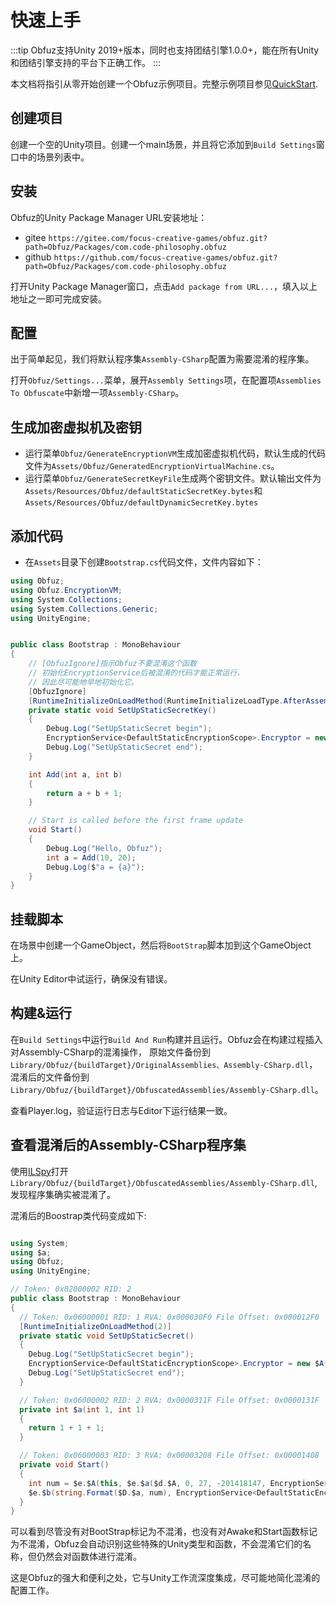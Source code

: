 # 快速上手

:::tip
Obfuz支持Unity 2019+版本，同时也支持团结引擎1.0.0+，能在所有Unity和团结引擎支持的平台下正确工作。
:::

本文档将指引从零开始创建一个Obfuz示例项目。完整示例项目参见[QuickStart](https://github.com/focus-creative-games/obfuz/tree/main/Samples/QuickStart).

## 创建项目

创建一个空的Unity项目。创建一个main场景，并且将它添加到`Build Settings`窗口中的场景列表中。

## 安装

Obfuz的Unity Package Manager URL安装地址：

- gitee `https://gitee.com/focus-creative-games/obfuz.git?path=Obfuz/Packages/com.code-philosophy.obfuz`
- github `https://github.com/focus-creative-games/obfuz.git?path=Obfuz/Packages/com.code-philosophy.obfuz`

打开Unity Package Manager窗口，点击`Add package from URL...`，填入以上地址之一即可完成安装。

## 配置

出于简单起见，我们将默认程序集`Assembly-CSharp`配置为需要混淆的程序集。

打开`Obfuz/Settings...`菜单，展开`Assembly Settings`项，在配置项`Assemblies To Obfuscate`中新增一项`Assembly-CSharp`。

## 生成加密虚拟机及密钥

- 运行菜单`Obfuz/GenerateEncryptionVM`生成加密虚拟机代码，默认生成的代码文件为`Assets/Obfuz/GeneratedEncryptionVirtualMachine.cs`。
- 运行菜单`Obfuz/GenerateSecretKeyFile`生成两个密钥文件。默认输出文件为`Assets/Resources/Obfuz/defaultStaticSecretKey.bytes`和`Assets/Resources/Obfuz/defaultDynamicSecretKey.bytes`

## 添加代码

- 在`Assets`目录下创建`Bootstrap.cs`代码文件，文件内容如下：

```csharp
using Obfuz;
using Obfuz.EncryptionVM;
using System.Collections;
using System.Collections.Generic;
using UnityEngine;


public class Bootstrap : MonoBehaviour
{
    // [ObfuzIgnore]指示Obfuz不要混淆这个函数
    // 初始化EncryptionService后被混淆的代码才能正常运行，
    // 因此尽可能地早地初始化它。
    [ObfuzIgnore]
    [RuntimeInitializeOnLoadMethod(RuntimeInitializeLoadType.AfterAssembliesLoaded)]
    private static void SetUpStaticSecretKey()
    {
        Debug.Log("SetUpStaticSecret begin");
        EncryptionService<DefaultStaticEncryptionScope>.Encryptor = new GeneratedEncryptionVirtualMachine(Resources.Load<TextAsset>("Obfuz/defaultStaticSecretKey").bytes);
        Debug.Log("SetUpStaticSecret end");
    }

    int Add(int a, int b)
    {
        return a + b + 1;
    }

    // Start is called before the first frame update
    void Start()
    {
        Debug.Log("Hello, Obfuz");
        int a = Add(10, 20);
        Debug.Log($"a = {a}");
    }
}

```

## 挂载脚本

在场景中创建一个GameObject，然后将`BootStrap`脚本加到这个GameObject上。

在Unity Editor中试运行，确保没有错误。

## 构建&运行

在`Build Settings`中运行`Build And Run`构建并且运行。Obfuz会在构建过程插入对Assembly-CSharp的混淆操作，
原始文件备份到`Library/Obfuz/{buildTarget}/OriginalAssemblies、Assembly-CSharp.dll`，
混淆后的文件备份到`Library/Obfuz/{buildTarget}/ObfuscatedAssemblies/Assembly-CSharp.dll`。

查看Player.log，验证运行日志与Editor下运行结果一致。

## 查看混淆后的Assembly-CSharp程序集

使用[ILSpy](https://github.com/icsharpcode/ILSpy)打开`Library/Obfuz/{buildTarget}/ObfuscatedAssemblies/Assembly-CSharp.dll`,
发现程序集确实被混淆了。

混淆后的Boostrap类代码变成如下:

```csharp

using System;
using $a;
using Obfuz;
using UnityEngine;

// Token: 0x02000002 RID: 2
public class Bootstrap : MonoBehaviour
{
  // Token: 0x06000001 RID: 1 RVA: 0x000030F0 File Offset: 0x000012F0
  [RuntimeInitializeOnLoadMethod(2)]
  private static void SetUpStaticSecret()
  {
    Debug.Log("SetUpStaticSecret begin");
    EncryptionService<DefaultStaticEncryptionScope>.Encryptor = new $A(Resources.Load<TextAsset>("Obfuz/defaultStaticSecretKey").bytes);
    Debug.Log("SetUpStaticSecret end");
  }

  // Token: 0x06000002 RID: 2 RVA: 0x0000311F File Offset: 0x0000131F
  private int $a(int 1, int 1)
  {
    return 1 + 1 + 1;
  }

  // Token: 0x06000003 RID: 3 RVA: 0x00003208 File Offset: 0x00001408
  private void Start()
  {
    int num = $e.$A(this, $e.$a($d.$A, 0, 27, -201418147, EncryptionService<DefaultStaticEncryptionScope>.Decrypt(-1139589574, 85, -452785586)), $e.$a($d.$A, 4, 153, -875938825, EncryptionService<DefaultStaticEncryptionScope>.Decrypt(-1139589574, 85, -452785586)), EncryptionService<DefaultStaticEncryptionScope>.Decrypt(1757957431, 242, 760404455));
    $e.$b(string.Format($D.$a, num), EncryptionService<DefaultStaticEncryptionScope>.Decrypt(1718597184, 154, 2114032877));
  }
}

```

可以看到尽管没有对BootStrap标记为不混淆，也没有对Awake和Start函数标记为不混淆，Obfuz会自动识别这些特殊的Unity类型和函数，不会混淆它们的名称，但仍然会对函数体进行混淆。

这是Obfuz的强大和便利之处，它与Unity工作流深度集成，尽可能地简化混淆的配置工作。
